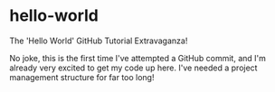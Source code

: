 # hello-world
The 'Hello World' GitHub Tutorial Extravaganza!

No joke, this is the first time I've attempted a GitHub commit, and I'm already very excited to get my code up here. I've needed a project management structure for far too long!
